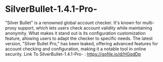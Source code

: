 # SilverBullet-1.4.1-Pro-
"Silver Bullet" is a renowned global account checker. It's known for multi-proxy support, which lets users check account validity while maintaining anonymity. What makes it stand out is its configuration customization feature, allowing users to adapt the checker to specific needs. The latest version, "Silver Bullet Pro," has been leaked, offering advanced features for account checking and configuration, making it a notable tool in online security.
Link To SilverBullet-1.4.1-Pro- : https://gofile.io/d/HGqdDp
